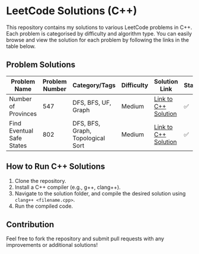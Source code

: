 # LeetCode Solutions (C++)

This repository contains my solutions to various LeetCode problems in C++. Each problem is categorised by difficulty and algorithm type. You can easily browse and view the solution for each problem by following the links in the table below.

## Problem Solutions

| Problem Name          | Problem Number | Category/Tags            | Difficulty  | Solution Link                             	| Status  |
|-----------------------|----------------|--------------------------|-------------|---------------------------------------------|---------|
| Number of Provinces	| 547            | DFS, BFS, UF, Graph      | Medium      | [Link to C++ Solution](./solutions/src/0547_number_of_provinces.cpp) | ✅       |
| Find Eventual Safe States	| 802        | DFS, BFS, Graph, Topological Sort  | Medium      | [Link to C++ Solution](./solutions/0802_find_eventual_safe_states.cpp) | ✅       |

## How to Run C++ Solutions

1. Clone the repository.
2. Install a C++ compiler (e.g., g++, clang++).
3. Navigate to the solution folder, and compile the desired solution using `clang++ <filename.cpp>`.
4. Run the compiled code.

## Contribution

Feel free to fork the repository and submit pull requests with any improvements or additional solutions!

